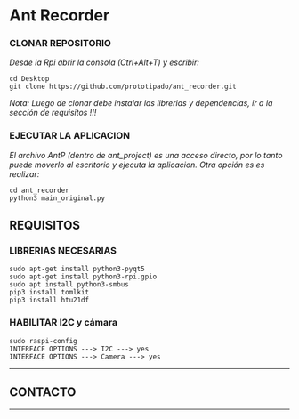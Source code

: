 # Ant Recorder

### CLONAR REPOSITORIO

*Desde la Rpi abrir la consola (Ctrl+Alt+T) y escribir:*
```
cd Desktop
git clone https://github.com/prototipado/ant_recorder.git
```
*Nota: Luego de clonar debe instalar las librerias y dependencias, ir a la sección de requisitos !!!*

### EJECUTAR LA APLICACION

*El archivo AntP (dentro de ant_project) es una acceso directo, por lo tanto puede moverlo al escritorio y ejecuta la aplicacion. Otra opción es es realizar:*
```
cd ant_recorder
python3 main_original.py
```

## REQUISITOS
### LIBRERIAS NECESARIAS
```
sudo apt-get install python3-pyqt5
sudo apt-get install python3-rpi.gpio
sudo apt install python3-smbus
pip3 install tomlkit
pip3 install htu21df
```

### HABILITAR I2C y cámara
```
sudo raspi-config 
INTERFACE OPTIONS ---> I2C ---> yes
INTERFACE OPTIONS ---> Camera ---> yes
```

---

## CONTACTO 


---

